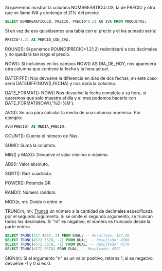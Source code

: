 Si queremos mostrar la columna NOMBREARTÍCULOS, la de PRECIO y otra que se llame IVA y contengo el 21% del precio:

```sql
SELECT NOMBREARTÍCULO, PRECIO, PRECIO*0.21 AS IVA FROM PRODUCTOS;
```

Si en vez de eso quisiésemos una tabla con el precio y el iva sumado sería:

```sql
PRECIO*1.21 AS PRECIO_CON_IVA.
```

ROUND(): Si ponemos ROUND(PRECIO*1.21,2) redondeará a dos decimales y no quedará tan largo el precio.

NOW(): Si incluimos en los campos NOW() AS DIA_DE_HOY, nos aparecerá otra columna que contiene la fecha y la hora actual.

DATEFIFF(): Nos devuelve la diferencia en días de dos fechas, en este caso sería DATEDIFF(NOW(),FECHA) y nos daría la columna.

DATE_FORMAT(): NOW() Nos devuelve la fecha completa y su hora, si queremos que solo muestre el día y el mes podemos hacerlo con DATE_FORMAT(NOW(),'%D-%M').

AVG(): Se usa para calcular la media de una columna numérica. Por ejemplo: 

```sql
AVG(PRECIO) AS MEDIA_PRECIO.
```

COUNT(): Cuenta el número de filas.

SUM(): Suma la columna.

MIN() y MAX(): Devuelve el valor mínimo o máximo.

ABS(): Valor absoluto.

SQRT(): Raíz cuadrada.

POWER(): Potencia.GR

RAND(): Número random.

MOD(n, m): Divide n entre m.

TRUNC(n, m): [Trunca](https://ead.murciaeduca.es/pluginfile.php/1489297/mod_resource/content/1/singlepage_index.html#t572201d4-22bc-c8fc-1d2d-9742612e3022) un número a la cantidad de decimales especificada por el segundo argumento. Si se omite el segundo argumento, se truncan todos los decimales. Si "m" es negativo, el número es truncado desde la parte entera.

```sql
SELECT TRUNC(127.4567, 2) FROM DUAL; -- Resultado: 127.45
SELECT TRUNC(4572.5678, -2) FROM DUAL; -- Resultado: 4500
SELECT TRUNC(4572.5678, -1) FROM DUAL; -- Resultado: 4570
SELECT TRUNC(4572.5678) FROM DUAL; -- Resultado: 4572
```

SIGN(n): Si el argumento "n" es un valor positivo, retorna 1, si es negativo, devuelve -1 y 0 si es 0.